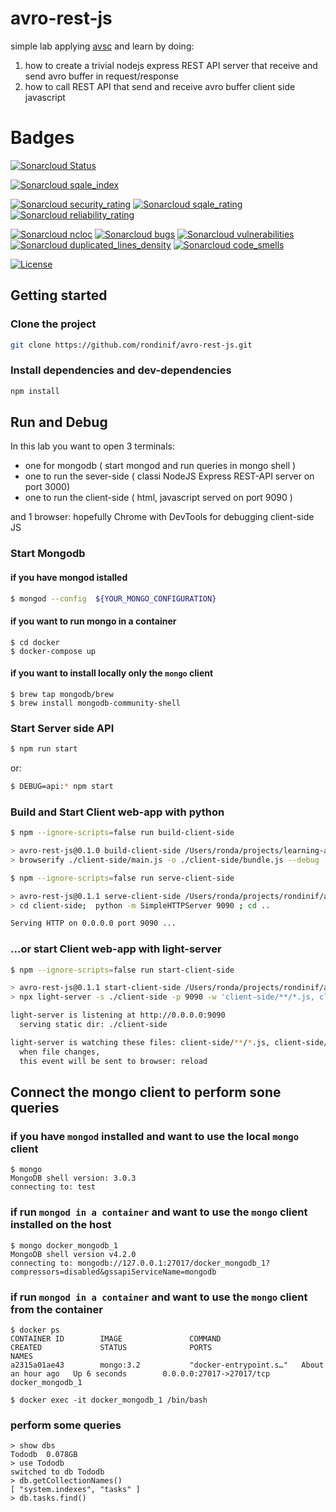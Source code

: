 # avro-rest-js
simple lab applying [avsc](https://github.com/mtth/avsc) and learn by doing:

1. how to create a trivial nodejs express REST API server that receive and send avro buffer in request/response
2. how to call REST API that send and receive avro buffer client side javascript


# Badges
[![Sonarcloud Status](https://sonarcloud.io/api/project_badges/measure?project=avro-rest-js&metric=alert_status)](https://sonarcloud.io/dashboard?id=avro-rest-js)
<!--
[![Sonarcloud coverage](https://sonarcloud.io/api/project_badges/measure?project=avro-rest-js&metric=coverage)](https://sonarcloud.io/dashboard?id=avro-rest-js)
-->
[![Sonarcloud sqale_index](https://sonarcloud.io/api/project_badges/measure?project=avro-rest-js&metric=sqale_index)](https://sonarcloud.io/dashboard?id=avro-rest-js)

[![Sonarcloud security_rating](https://sonarcloud.io/api/project_badges/measure?project=avro-rest-js&metric=security_rating)](https://sonarcloud.io/dashboard?id=avro-rest-js)
[![Sonarcloud sqale_rating](https://sonarcloud.io/api/project_badges/measure?project=avro-rest-js&metric=sqale_rating)](https://sonarcloud.io/dashboard?id=avro-rest-js)
[![Sonarcloud reliability_rating](https://sonarcloud.io/api/project_badges/measure?project=avro-rest-js&metric=reliability_rating)](https://sonarcloud.io/dashboard?id=avro-rest-js)

[![Sonarcloud ncloc](https://sonarcloud.io/api/project_badges/measure?project=avro-rest-js&metric=ncloc)](https://sonarcloud.io/dashboard?id=avro-rest-js)
[![Sonarcloud bugs](https://sonarcloud.io/api/project_badges/measure?project=avro-rest-js&metric=bugs)](https://sonarcloud.io/dashboard?id=avro-rest-js)
[![Sonarcloud vulnerabilities](https://sonarcloud.io/api/project_badges/measure?project=avro-rest-js&metric=vulnerabilities)](https://sonarcloud.io/dashboard?id=avro-rest-js)
[![Sonarcloud duplicated_lines_density](https://sonarcloud.io/api/project_badges/measure?project=avro-rest-js&metric=duplicated_lines_density)](https://sonarcloud.io/dashboard?id=avro-rest-js)
[![Sonarcloud code_smells](https://sonarcloud.io/api/project_badges/measure?project=avro-rest-js&metric=code_smells)](https://sonarcloud.io/dashboard?id=avro-rest-js)

[![License](https://img.shields.io/badge/License-MIT.svg)](https://opensource.org/licenses/MIT)

## Getting started

### Clone the project

``` bash
git clone https://github.com/rondinif/avro-rest-js.git
```
### Install dependencies and dev-dependencies

``` bash
npm install
```

## Run and Debug
In this lab you want to open 3 terminals: 
 - one for mongodb ( start mongod and run queries in mongo shell )
 - one to run the sever-side ( classi NodeJS Express REST-API server on port 3000)
 - one to run the client-side ( html, javascript served on port 9090 )

and 1 browser: hopefully Chrome with DevTools for debugging client-side JS 

### Start Mongodb
#### if you have mongod istalled 
``` bash 
$ mongod --config  ${YOUR_MONGO_CONFIGURATION} 
```
#### if you want to run mongo in a container
```
$ cd docker 
$ docker-compose up

```
#### if you want to install locally only the `mongo` client 
```
$ brew tap mongodb/brew
$ brew install mongodb-community-shell
```

### Start Server side API

``` bash
$ npm run start
```
or:
``` bash 
$ DEBUG=api:* npm start
```

### Build and Start Client web-app with python
``` bash
$ npm --ignore-scripts=false run build-client-side

> avro-rest-js@0.1.0 build-client-side /Users/ronda/projects/learning-avro/lab05-avro-rest/avro-rest-js
> browserify ./client-side/main.js -o ./client-side/bundle.js --debug

$ npm --ignore-scripts=false run serve-client-side

> avro-rest-js@0.1.1 serve-client-side /Users/ronda/projects/rondinif/avro-rest-js
> cd client-side;  python -m SimpleHTTPServer 9090 ; cd ..

Serving HTTP on 0.0.0.0 port 9090 ...
```

### ...or start Client web-app with light-server
``` bash
$ npm --ignore-scripts=false run start-client-side

> avro-rest-js@0.1.1 start-client-side /Users/ronda/projects/rondinif/avro-rest-js
> npx light-server -s ./client-side -p 9090 -w 'client-side/**/*.js, client-side/**/*.html'

light-server is listening at http://0.0.0.0:9090
  serving static dir: ./client-side

light-server is watching these files: client-side/**/*.js, client-side/**/*.html
  when file changes,
  this event will be sent to browser: reload
```


## Connect the mongo client to perform sone queries 
### if you have `mongod` installed and want to use the local `mongo` client
```
$ mongo
MongoDB shell version: 3.0.3
connecting to: test
```
### if run `mongod in a container` and want to use the `mongo` client installed on the host
```
$ mongo docker_mongodb_1
MongoDB shell version v4.2.0
connecting to: mongodb://127.0.0.1:27017/docker_mongodb_1?compressors=disabled&gssapiServiceName=mongodb
```

### if run `mongod in a container` and want to use the `mongo` client from the container 
```
$ docker ps                               
CONTAINER ID        IMAGE               COMMAND                  CREATED             STATUS              PORTS                      NAMES
a2315a01ae43        mongo:3.2           "docker-entrypoint.s…"   About an hour ago   Up 6 seconds        0.0.0.0:27017->27017/tcp   docker_mongodb_1

$ docker exec -it docker_mongodb_1 /bin/bash
```

### perform some queries
```
> show dbs
Tododb  0.078GB
> use Tododb
switched to db Tododb
> db.getCollectionNames()
[ "system.indexes", "tasks" ]
> db.tasks.find()
```
